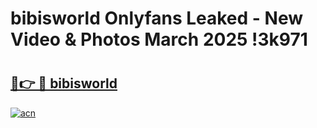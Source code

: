 # bibisworld Onlyfans Leaked - New Video & Photos March 2025 !3k971

# <h2><a href="https://cxqpun.iuczelnia.edu.pl?title=bibisworld&ref=3k971">🔗👉 🔴 bibisworld</a></h2>

[![acn](https://github.com/user-attachments/assets/0f9c940e-d8b0-45ae-aac7-cd30a18b3e1c)](https://cxqpun.iuczelnia.edu.pl?title=bibisworld&ref=3k971)

